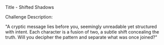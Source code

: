 Title - Shifted Shadows


Challenge Description:

"A cryptic message lies before you, seemingly unreadable yet structured with intent. Each character is a fusion of two, a subtle shift concealing the truth. Will you decipher the pattern and separate what was once joined?"